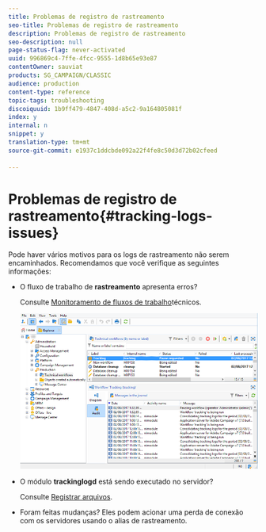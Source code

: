 ```yaml
---
title: Problemas de registro de rastreamento
seo-title: Problemas de registro de rastreamento
description: Problemas de registro de rastreamento
seo-description: null
page-status-flag: never-activated
uuid: 996869c4-7ffe-4fcc-9555-1d8b65e93e87
contentOwner: sauviat
products: SG_CAMPAIGN/CLASSIC
audience: production
content-type: reference
topic-tags: troubleshooting
discoiquuid: 1b9ff479-4847-408d-a5c2-9a164805081f
index: y
internal: n
snippet: y
translation-type: tm+mt
source-git-commit: e1937c1ddcbde092a22f4fe8c50d3d72b02cfeed

---
```



# Problemas de registro de rastreamento{#tracking-logs-issues}

Pode haver vários motivos para os logs de rastreamento não serem encaminhados. Recomendamos que você verifique as seguintes informações:

* O fluxo de trabalho de **rastreamento** apresenta erros?

   Consulte [Monitoramento de fluxos de trabalho](../../workflow/using/monitoring-technical-workflows.md)técnicos.

   ![](assets/tracking_scheduled_task.png)

* O módulo **trackinglogd** está sendo executado no servidor?

   Consulte [Registrar arquivos](../../production/using/log-files.md).

* Foram feitas mudanças? Eles podem acionar uma perda de conexão com os servidores usando o alias de rastreamento.

